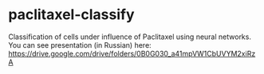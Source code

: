 # paclitaxel-classify
Classification of cells under influence of Paclitaxel using neural networks.
You can see presentation (in Russian) here: https://drive.google.com/drive/folders/0B0G030_a41mpVW1CbUVYM2xiRzA
